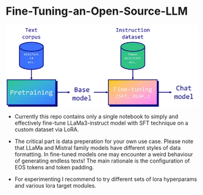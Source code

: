 # Fine-Tuning-an-Open-Source-LLM
![Alt text](fine.png)


* Currently this repo contains only a single notebook to simply and effectively fine-tune LLaMa3-instruct model with SFT technique on a custom dataset via LoRA.

* The critical part is data preperation for your own use case. Please note that LLaMa and Mistral family models have different styles of data formatting. In fine-tuned models one may encounter a weird behaviour of generating endless texts! The main rationale is the configuration of EOS tokens and token padding.

* For experimenting I recommend to try different sets of lora hyperparams and various lora target modules. 
